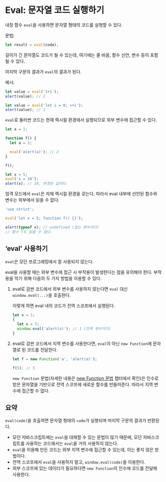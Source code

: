 # Eval: 문자열 코드 실행하기
내장 함수 `eval`을 사용하면 문자열 형태의 코드를 실행할 수 있다.

문법:
```js
let result = eval(code);
```
길이가 긴 문자열도 코드가 될 수 있는데, 여기에는 줄 바꿈, 함수 선언, 변수 등이 포함될 수 있다.

마지막 구문의 결과가  `eval`의 결과가 된다.

예시:
```js run
let value = eval('1+1');
alert(value); // 2
```

```js run
let value = eval('let i = 0; ++i');
alert(value); // 1
```
`eval`로 둘러싼 코드는 현재 렉시컬 환경에서 실행되므로 외부 변수에 접근할 수 있다.
```js
let a = 1;

function f() {
  let a = 2;

  eval('alert(a)'); // 2
}

f();
```
```js
let x = 5;
eval('x = 10');
alert(x); // 10, 변경된 값이다.
```
엄격 모드에서 `eval`은 자체 렉시컬 환경을 갖는다. 따라서 eval 내부에 선언된 함수와 변수는 외부에서 읽을 수 없다.
```js
'use strict';

eval('let x = 5; function f() {}');

alert(typeof x); // undefined (없는 변수이다)
// 함수 f도 읽을 수 없다.
```

## ‘eval’ 사용하기
`eval`은 모던 프로그래밍에서 잘 사용되지 않는다.

eval을 사용할 때는 외부 변수에 접근 시 부작용이 발생한다는 점을 유의해야 한다. 부작용을 막기 위해 다음의 두 가지 방법을 이용할 수 있다.
1. eval로 감싼 코드에서 외부 변수를 사용하지 않는다면  `eval`  대신  `window.eval(...)`을 호출한다.

    이렇게 하면 eval 내의 코드가 전역 스코프에서 실행된다.
    ```js
	let x = 1;
	{
	  let x = 5;
	  window.eval('alert(x)'); // 1 (전역 변수이다)
	}
	```

2. eval로 감싼 코드에서 지역 변수를 사용한다면,  `eval`이 아닌  `new Function`에 문자열로 된 코드를 전달한다.
    ```js run
	let f = new Function('a', 'alert(a)');

	f(5); // 5
	```
	`new Function` 문법(자세한 내용은 [new Function 문법](https://github.com/autroshot/studyroom/blob/main/01-javascript/01-%EC%BD%94%EC%96%B4%20%EC%9E%90%EB%B0%94%EC%8A%A4%ED%81%AC%EB%A6%BD%ED%8A%B8/06-%ED%95%A8%EC%88%98%20%EC%8B%AC%ED%99%94%ED%95%99%EC%8A%B5/07-new%20Function%20%EB%AC%B8%EB%B2%95.md#new-function-%EB%AC%B8%EB%B2%95) 챕터에서 확인)은 인수로 받은 문자열을 기반으로 전역 스코프에 새로운 함수를 만들어준다. 따라서 지역 변수에 접근할 수 없다.

## 요약
`eval(code)`을 호출하면 문자열 형태의  `code`가 실행되며 마지막 구문의 결과가 반환된다.
-   모던 자바스크립트에는 `eval`을 대체할 수 있는 문법이 많기 때문에, 모던 자바스크립트를 사용하는 코드에서는 `eval`을 거의 사용하지 않는다.
-   `eval`을 이용해 만든 코드는 외부 지역 변수에 접근할 수 있는데, 이는 좋지 않은 방법이다.
-   전역 스코프에서  `eval`을 사용하지 말고,  `window.eval(code)`을 이용한다.
-   외부 스코프에 있는 데이터가 필요하다면  `new Function`의 인수에 코드를 전달해 사용한다.
